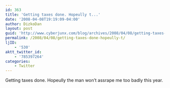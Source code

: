 ```yaml
---
id: 363
title: 'Getting taxes done. Hopeully t...'
date: '2008-04-08T19:19:09-04:00'
author: DizkoDan
layout: post
guid: 'http://www.cyberjunx.com/blog/archives/2008/04/08/getting-taxes-done-hopeully-t/'
permalink: /2008/04/08/getting-taxes-done-hopeully-t/
ljID:
    - '530'
aktt_twitter_id:
    - '785397264'
categories:
    - Twitter
---
```


Getting taxes done. Hopeully the man won’t assrape me too badly this year.